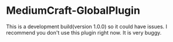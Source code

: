 # MediumCraft-GlobalPlugin
This is a development build(version 1.0.0) so it could have issues.
I recommend you don't use this plugin right now. It is very buggy.
